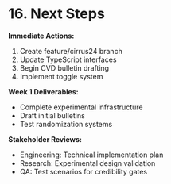 # 16. Next Steps

**Immediate Actions:**
1. Create feature/cirrus24 branch
2. Update TypeScript interfaces
3. Begin CVD bulletin drafting
4. Implement toggle system

**Week 1 Deliverables:**
- Complete experimental infrastructure
- Draft initial bulletins
- Test randomization systems

**Stakeholder Reviews:**
- Engineering: Technical implementation plan
- Research: Experimental design validation
- QA: Test scenarios for credibility gates